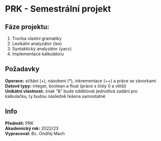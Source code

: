 # PRK - Semestrální projekt
## Fáze projektu:
1) Tvorba vlastní gramatiky
2) Lexikální analyzátor (lex)
3) Syntaktický analyzátor (yacc)
4) Implementace kalkulátoru

</bt></bt>
## Požadavky
**Operace:** sčítání (+), násobení (\*), inkrementace (++) a práce se závorkami <br/>
**Datové typy:** integer, boolean a float (práce s čísly 0 a větší) <br/>
**Unikátní vlastnost:** znak "&" bude oddělovat jednotlivá zadání pro kalkulačku, ty budou následně řešena samostatně <br/>

</bt></bt>
## Info
**Předmět:** PRK <br/>
**Akademický rok:** 2022/23  <br/>
**Vypracoval:** Bc. Ondřej Mach <br/>
